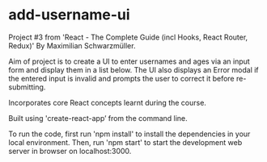 # add-username-ui
Project #3 from 'React - The Complete Guide (incl Hooks, React Router, Redux)' By Maximilian Schwarzmüller.

Aim of project is to create a UI to enter usernames and ages via an input form and display them in a list below.
The UI also displays an Error modal if the entered input is invalid and prompts the user to correct it before re-submitting.

Incorporates core React concepts learnt during the course.

Built using 'create-react-app’ from the command line.

To run the code, first run 'npm install' to install the dependencies in your local environment. Then, run 'npm start' to start the development web server in browser on localhost:3000.
